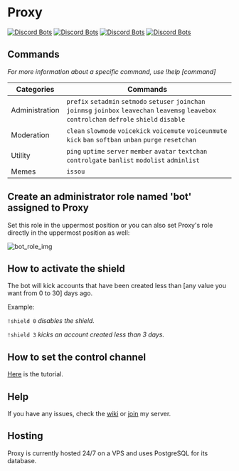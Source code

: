 # **Proxy**

[![Discord Bots](https://top.gg/api/widget/status/592680274962415635.svg)](https://top.gg/bot/592680274962415635)
[![Discord Bots](https://top.gg/api/widget/servers/592680274962415635.svg)](https://top.gg/bot/592680274962415635)
[![Discord Bots](https://top.gg/api/widget/lib/592680274962415635.svg)](https://top.gg/bot/592680274962415635)
[![Discord Bots](https://top.gg/api/widget/owner/592680274962415635.svg)](https://top.gg/bot/592680274962415635)

## **Commands**

_For more information about a specific command, use !help [command]_

|Categories|Commands|
|-|-|
|Administration|`prefix` `setadmin` `setmodo` `setuser` `joinchan` `joinmsg` `joinbox` `leavechan` `leavemsg` `leavebox` `controlchan` `defrole` `shield` `disable`|
|Moderation|`clean` `slowmode` `voicekick` `voicemute` `voiceunmute` `kick` `ban` `softban` `unban` `purge` `resetchan`|
|Utility|`ping` `uptime` `server` `member` `avatar` `textchan` `controlgate` `banlist` `modolist` `adminlist`|
|Memes|`issou`|

## **Create an administrator role named 'bot' assigned to Proxy**

Set this role in the uppermost position or you can also set Proxy's role directly in the uppermost position as well:

![bot_role_img](https://raw.githubusercontent.com/Unknown-Ph4ntom/Proxy/master/attachments/bot_role.png)

## **How to activate the shield**

The bot will kick accounts that have been created less than [any value you want from 0 to 30] days ago.

Example:

`!shield 0` _disables the shield._

`!shield 3` _kicks an account created less than 3 days._

## **How to set the control channel**

[Here](https://github.com/Ph4ntom01/Proxy/wiki/Control-Channel) is the tutorial.

## **Help**

If you have any issues, check the [wiki](https://github.com/Ph4ntom01/Proxy/wiki) or [join](https://discord.gg/3XkknNE) my server.

## **Hosting**

Proxy is currently hosted 24/7 on a VPS and uses PostgreSQL for its database.